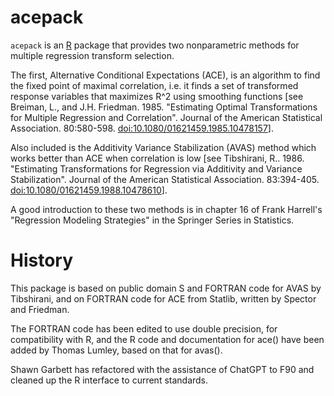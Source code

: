 acepack
=======

`acepack` is an [R](https://www.r-project.org) package that provides two
nonparametric methods for multiple regression transform selection.

The first, Alternative Conditional Expectations (ACE), 
is an algorithm to find the fixed point of maximal
correlation, i.e. it finds a set of transformed response variables that
maximizes R^2 using smoothing functions [see Breiman, L., and J.H. Friedman.
1985. "Estimating Optimal Transformations for Multiple Regression and
Correlation". Journal of the American Statistical Association. 80:580-598. 
<doi:10.1080/01621459.1985.10478157>].

Also included is the Additivity Variance Stabilization (AVAS) method which works
better than ACE when correlation is low [see Tibshirani, R.. 1986. "Estimating 
Transformations for Regression via Additivity and Variance Stabilization".
Journal of the American Statistical Association. 83:394-405. 
<doi:10.1080/01621459.1988.10478610>].

A good introduction to these two methods is in chapter 16 of
Frank Harrell's "Regression Modeling Strategies" in the Springer Series in Statistics.

History
===============

This package is based on public domain S and FORTRAN code for AVAS by 
Tibshirani, and on FORTRAN code for ACE from Statlib, written by Spector
and Friedman.

The FORTRAN code has been edited to use double precision, for
compatibility with R, and the R code and documentation for ace() have been
added by Thomas Lumley, based on that for avas().

Shawn Garbett has refactored with the assistance of ChatGPT to F90 and 
cleaned up the R interface to current standards.

